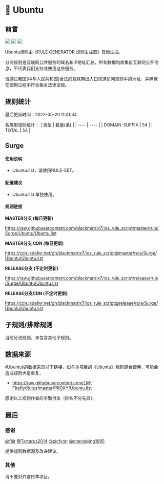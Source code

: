 # 🧸 Ubuntu

## 前言

![](https://shields.io/badge/-移除重复规则-ff69b4) ![](https://shields.io/badge/-DOMAIN与DOMAIN--SUFFIX合并-green) ![](https://shields.io/badge/-IP--CIDR(6)合并-blueviolet) 

Ubuntu规则由《RULE GENERATOR 规则生成器》自动生成。

分流规则是互联网公共服务的域名和IP地址汇总，所有数据均收集自互联网公开信息，不代表我们支持或使用这些服务。

请通过我国(中华人民共和国)合法的互联网出入口信道访问规则中的地址，并确保在使用过程中符合相关法律法规。

## 规则统计

最后更新时间：2022-05-20 11:01:34

各类型规则统计：
| 类型 | 数量(条)  | 
| ---- | ----  |
| DOMAIN-SUFFIX | 54  | 
| TOTAL | 54  | 


## Surge 

#### 使用说明
- Ubuntu.list，请使用RULE-SET。

#### 配置建议
- Ubuntu.list 单独使用。

#### 规则链接
**MASTER分支 (每日更新)**

https://raw.githubusercontent.com/blackmatrix7/ios_rule_script/master/rule/Surge/Ubuntu/Ubuntu.list

**MASTER分支 CDN (每日更新)**

https://cdn.jsdelivr.net/gh/blackmatrix7/ios_rule_script@master/rule/Surge/Ubuntu/Ubuntu.list

**RELEASE分支 (不定时更新)**

https://raw.githubusercontent.com/blackmatrix7/ios_rule_script/release/rule/Surge/Ubuntu/Ubuntu.list

**RELEASE分支CDN (不定时更新)**

https://cdn.jsdelivr.net/gh/blackmatrix7/ios_rule_script@release/rule/Surge/Ubuntu/Ubuntu.list

## 子规则/排除规则


当前分流规则，未包含其他子规则。

## 数据来源

《Ubuntu》的数据来自以下链接，如与本项目的《Ubuntu》规则混合使用，可能会造成规则大量重复。

- https://raw.githubusercontent.com/LM-Firefly/Rules/master/PROXY/Ubuntu.list


感谢以上规则作者的辛勤付出（排名不分先后）。

## 最后

### 感谢

[@fiiir](https://github.com/fiiir) [@Tartarus2014](https://github.com/Tartarus2014) [@zjcfynn](https://github.com/zjcfynn) [@chenyiping1995](https://github.com/chenyiping1995) 

提供规则数据源及改进建议。

### 其他

请不要对外宣传本项目。